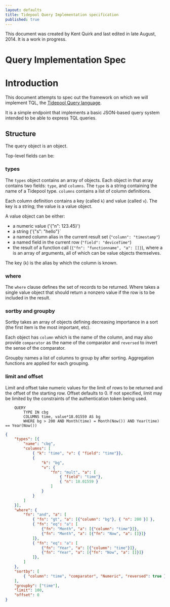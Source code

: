 ```yaml
---
layout: defaults
title: Tidepool Query Implementation specification
published: true
---
```


This document was created by Kent Quirk and last edited in late August, 2014. It is a work in progress.

# Query Implementation Spec

# Introduction

This document attempts to spec out the framework on which we will implement TQL, the [Tidepool Query language](../queries-and-notifications). 

It is a simple endpoint that implements a basic JSON-based query system intended to be able to express TQL queries.

## Structure

The query object is an object. 

Top-level fields can be:

### types

The `types` object contains an array of objects. Each object in that array contains
two fields: `type`, and `columns`. The `type` is a string containing the name of a
Tidepool type. `columns` contains a list of column definitions.

Each column definition contains a key (called `k`) and value (called `v`). The key is a string; the value is a value object.

A value object can be either: 
  * a numeric value ('{"n": 123.45}')
  * a string ('{"s": "hello"}`
  * a named column alias in the current result set (`"column": "timestamp"`)
  * a named field in the current row (`"field": "deviceTime"`)
  * the result of a function call (`{"fn": "functionname", "a": []}`), where a is an array of arguments, all of which can be value objects themselves.

The key (`k`) is the alias by which the column is known.

### where

The `where` clause defines the set of records to be returned. Where takes a single
value object that should return a nonzero value if the row is to be included in the result.

### sortby and groupby

Sortby takes an array of objects defining decreasing importance in a sort (the first item is the most important, etc). 

Each object has `column` which is the name of the column, and may also provide
`comparator` as the name of the comparator and `reversed` to invert the sense of
the comparator.

Groupby names a list of columns to group by after sorting. Aggregation functions are applied for each grouping.

### limit and offset
Limit and offset take numeric values for the limit of rows to be returned and the offset of the starting row. Offset defaults to 0. If not specified, limit may be limited by the constraints of the authentication token being used.

````text
    QUERY
        TYPE IN cbg
        COLUMNS time, value*18.01559 AS bg
        WHERE bg > 200 AND Month(time) = Month(Now()) AND Year(time) == Year(Now())
````


````json
{
    "types": [{
        "name": "cbg",
        "columns": [
            { "k": "time", "v": { "field": "time"}},
            { 
                "k": "bg", 
                "v": {
                    "fn": "mult", "a": [
                        { "field": "time"}, 
                        { "n": 18.01559 }
                    ]
                }
            }
        ]
    }],
    "where": {
        "fn": "and", "a": [
            { "fn": "gt", "a": [{"column": "bg"}, { "n": 200 }] },
            { "fn": "eq": "a": [
                {"fn": "Month", "a": [{"column": "time"}]}, 
                {"fn": "Month", "a": [{"fn": "Now", "a": []}]}
            ]},
            { "fn": "eq": "a": [
                {"fn": "Year", "a": [{"column": "time"}]}, 
                {"fn": "Year", "a": [{"fn": "Now", "a": []}]}
            ]},
        ]
    },
    "sortby": [
        { "column": "time", "comparator", "Numeric", "reversed": true },
    ],
    "groupby": ["time"],
    "limit": 100,
    "offset": 0
}
````
